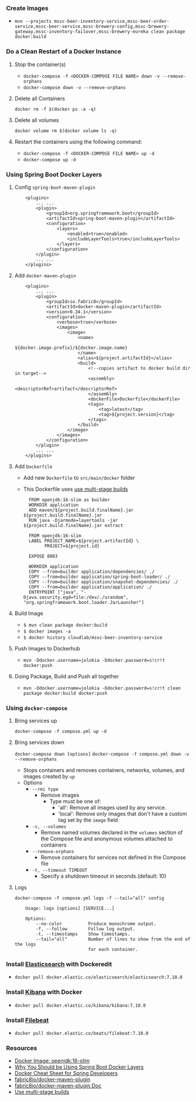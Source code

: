 ### Create Images

  -  ``` mvn --projects mssc-beer-inventory-service,mssc-beer-order-service,mssc-beer-service,mssc-brewery-config,mssc-brewery-gateway,mssc-inventory-failover,mssc-brewery-eureka clean package docker:build ```


### Do a Clean Restart of a Docker Instance

1.  Stop the container(s)

    - ``` docker-compose -f <DOCKER-COMPOSE FILE NAME> down -v --remove-orphans ```
    - ``` docker-compose down -v --remove-orphans ```
   
2.  Delete all Containers

    ``` docker rm -f $(docker ps -a -q) ```
    
3.  Delete all volumes

    ``` docker volume rm $(docker volume ls -q) ```

4.  Restart the containers using the following command:

    - ``` docker-compose -f <DOCKER-COMPOSE FILE NAME> up -d ```
    - ``` docker-compose up -d ```

### Using Spring Boot Docker Layers

1.  Config ``` spring-boot-maven-plugin ```

    ```  
        <plugins>
            ... ...
            <plugin>
                <groupId>org.springframework.boot</groupId>
                <artifactId>spring-boot-maven-plugin</artifactId>
                <configuration>
                    <layers>
                        <enabled>true</enabled>
                        <includeLayerTools>true</includeLayerTools>
                    </layers>
                </configuration>
            </plugin>
            ... ...
        </plugins>
    ```

2.  Add ``` docker-maven-plugin ```

    ```  
        <plugins>
            ... ...
            <plugin>
                <groupId>io.fabric8</groupId>
                <artifactId>docker-maven-plugin</artifactId>
                <version>0.34.1</version>
                <configuration>
                    <verbose>true</verbose>
                    <images>
                        <image>
                            <name>
                                ${docker.image.prefix}/${docker.image.name}
                            </name>
                            <alias>${project.artifactId}</alias>
                            <build>
                                <!--copies artifact to docker build dir in target-->
                                <assembly>
                                    <descriptorRef>artifact</descriptorRef>
                                </assembly>
                                <dockerFile>Dockerfile</dockerFile>
                                <tags>
                                    <tag>latest</tag>
                                    <tag>${project.version}</tag>
                                </tags>
                            </build>
                        </image>
                    </images>
                </configuration>
            </plugin>
            ... ...
        </plugins>
    ```

3.  Add ``` Dockerfile ``` 

    - Add new ``` Dockerfile ``` to ``` src/main/docker ``` folder
    - This Dockerfile uses [use multi-stage builds](https://docs.docker.com/develop/develop-images/multistage-build/)
    
      ``` 
        FROM openjdk:16-slim as builder
        WORKDIR application
        ADD maven/${project.build.finalName}.jar ${project.build.finalName}.jar
        RUN java -Djarmode=layertools -jar ${project.build.finalName}.jar extract
        
        FROM openjdk:16-slim
        LABEL PROJECT_NAME=${project.artifactId} \
              PROJECT=${project.id}
        
        EXPOSE 8083
        
        WORKDIR application
        COPY --from=builder application/dependencies/ ./
        COPY --from=builder application/spring-boot-loader/ ./
        COPY --from=builder application/snapshot-dependencies/ ./
        COPY --from=builder application/application/ ./
        ENTRYPOINT ["java", "-Djava.security.egd=file:/dev/./urandom", "org.springframework.boot.loader.JarLauncher"]
      ```

4.  Build Image

    - ``` $ mvn clean package docker:build ```
    - ``` $ docker images -a ```
    - ``` $ docker history cloudlab/mssc-beer-inventory-service ```

5.  Push Images to Dockerhub

    - ``` mvn -Ddocker.username=jolokia -Ddocker.password=s!cr!t docker:push ```

6.  Doing Package, Build and Push all together

    - ``` mvn -Ddocker.username=jolokia -Ddocker.password=s!cr!t clean package docker:build docker:push ```


### Using ``` docker-compose ```

1.  Bring services up

    ``` docker-compose -f compose.yml up -d ```

2.  Bring services down

    ``` docker-compose down [options] ```
    ``` docker-compose -f compose.yml down -v --remove-orphans ```
    
      - Stops containers and removes containers, networks, volumes, and images
        created by `up`
      - Options
          - ``` --rmi type ```
            - Remove images
              - Type must be one of:
                  - 'all': Remove all images used by any service.
                  - 'local': Remove only images that don't have a custom tag 
                             set by the `image` field
          - ``` -v, --volumes ```
            - Remove named volumes declared in the ``` volumes ``` section of 
              the Compose file and anonymous volumes attached to containers 
          - ``` --remove-orphans ```
            - Remove containers for services not defined in the Compose file
          - ``` -t, --timeout TIMEOUT ``` 
            - Specify a shutdown timeout in seconds.(default: 10)

3.  Logs

    ``` docker-compose -f compose.yml logs -f --tail="all" config ```

    ``` 
        Usage: logs [options] [SERVICE...]
        
        Options:
            --no-color          Produce monochrome output.
            -f, --follow        Follow log output.
            -t, --timestamps    Show timestamps.
            --tail="all"        Number of lines to show from the end of the logs
                                for each container.
    ```

### Install [Elasticsearch](https://www.elastic.co/guide/en/elasticsearch/reference/current/docker.html) with Dockeredit

  - ``` docker pull docker.elastic.co/elasticsearch/elasticsearch:7.10.0 ```

### Install [Kibana](https://www.elastic.co/guide/en/kibana/current/docker.html) with Docker

  - ``` docker pull docker.elastic.co/kibana/kibana:7.10.0 ```

### Install [Filebeat](https://www.elastic.co/guide/en/beats/filebeat/7.10/filebeat-installation-configuration.html)

  - ``` docker pull docker.elastic.co/beats/filebeat:7.10.0 ```

### Resources

- [Docker Image: openjdk:16-slim](https://hub.docker.com/layers/openjdk/library/openjdk/16-slim/images/sha256-ac208c5060f1866d76c415009f81ed5c70e68ebef5f6d9f8e355c3365a192667?context=explore)
- [Why You Should be Using Spring Boot Docker Layers](https://springframework.guru/why-you-should-be-using-spring-boot-docker-layers/)
- [Docker Cheat Sheet for Spring Developers](https://springframework.guru/docker-cheat-sheet-for-spring-devlopers/)
- [fabric8io/docker-maven-plugin](https://github.com/fabric8io/docker-maven-plugin)
- [fabric8io/docker-maven-plugin Doc](http://dmp.fabric8.io/)
- [Use multi-stage builds](https://docs.docker.com/develop/develop-images/multistage-build/)
